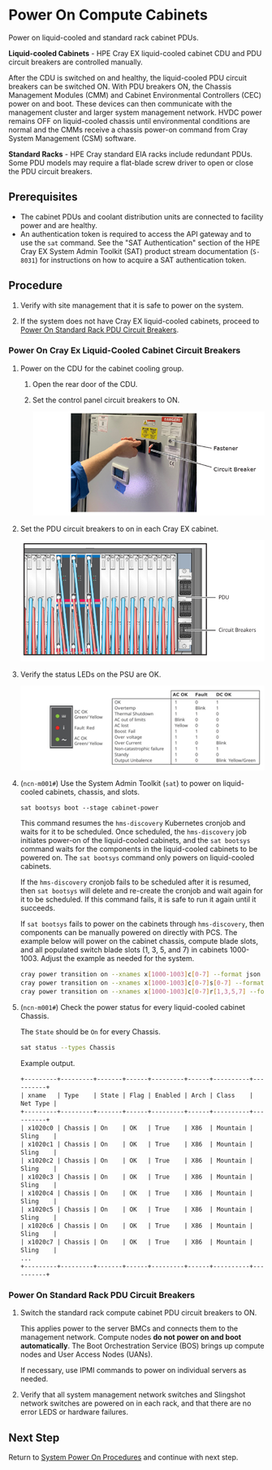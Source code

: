 # Power On Compute Cabinets

Power on liquid-cooled and standard rack cabinet PDUs.

**Liquid-cooled Cabinets** - HPE Cray EX liquid-cooled cabinet CDU and PDU circuit breakers are controlled manually.

After the CDU is switched on and healthy, the liquid-cooled PDU circuit breakers can be switched ON. With PDU breakers ON, the Chassis Management Modules \(CMM\) and Cabinet Environmental Controllers \(CEC\) power on and boot.
These devices can then communicate with the management cluster and larger system management network. HVDC power remains OFF on liquid-cooled chassis until environmental conditions are normal and the CMMs receive a chassis
power-on command from Cray System Management \(CSM\) software.

**Standard Racks** - HPE Cray standard EIA racks include redundant PDUs. Some PDU models may require a flat-blade screw driver to open or close the PDU circuit breakers.

## Prerequisites

* The cabinet PDUs and coolant distribution units are connected to facility power and are healthy.
* An authentication token is required to access the API gateway and to use the `sat` command. See
  the "SAT Authentication" section of the HPE Cray EX System Admin Toolkit (SAT) product stream documentation (`S-8031`) for
  instructions on how to acquire a SAT authentication token.

## Procedure

1. Verify with site management that it is safe to power on the system.

1. If the system does not have Cray EX liquid-cooled cabinets, proceed to [Power On Standard Rack PDU Circuit Breakers](#power-on-standard-rack-pdu-circuit-breakers).

### Power On Cray Ex Liquid-Cooled Cabinet Circuit Breakers

1. Power on the CDU for the cabinet cooling group.

   1. Open the rear door of the CDU.

   1. Set the control panel circuit breakers to ON.

      ![CDU Circuit Breakers](../../img/operations/CDU_Circuit_Breakers.png)

1. Set the PDU circuit breakers to on in each Cray EX cabinet.

   ![Liquid-cooled Cabinet PDU](../../img/operations/Liquid_Cooled_Cabinet_PDU.svg)

1. Verify the status LEDs on the PSU are OK.

   ![PSU Status LEDs](../../img/operations/PSU_Status.svg)

1. (`ncn-m001#`) Use the System Admin Toolkit \(`sat`\) to power on liquid-cooled cabinets, chassis, and slots.

   ```console
   sat bootsys boot --stage cabinet-power
   ```

   This command resumes the `hms-discovery` Kubernetes cronjob and waits for it to be scheduled.
   Once scheduled, the `hms-discovery` job initiates power-on of the liquid-cooled cabinets, and the
   `sat bootsys` command waits for the components in the liquid-cooled cabinets to be powered on.
   The `sat bootsys` command only powers on liquid-cooled cabinets.

   If the `hms-discovery` cronjob fails to be scheduled after it is resumed, then `sat bootsys` will
   delete and re-create the cronjob and wait again for it to be scheduled. If this command fails, it is safe to run it again until it succeeds.

   If `sat bootsys` fails to power on the cabinets through `hms-discovery`, then components can be
   manually powered on directly with PCS. The example below will power on the cabinet chassis,
   compute blade slots, and all populated switch blade slots (1, 3, 5, and 7) in cabinets 1000-1003.
   Adjust the example as needed for the system.

   ```bash
   cray power transition on --xnames x[1000-1003]c[0-7] --format json
   cray power transition on --xnames x[1000-1003]c[0-7]s[0-7] --format json
   cray power transition on --xnames x[1000-1003]c[0-7]r[1,3,5,7] --format json
   ```

1. (`ncn-m001#`) Check the power status for every liquid-cooled cabinet Chassis.

   The `State` should be `On` for every Chassis.

   ```bash
   sat status --types Chassis
   ```

   Example output.

   ```text
   +---------+---------+-------+------+---------+------+----------+----------+
   | xname   | Type    | State | Flag | Enabled | Arch | Class    | Net Type |
   +---------+---------+-------+------+---------+------+----------+----------+
   | x1020c0 | Chassis | On    | OK   | True    | X86  | Mountain | Sling    |
   | x1020c1 | Chassis | On    | OK   | True    | X86  | Mountain | Sling    |
   | x1020c2 | Chassis | On    | OK   | True    | X86  | Mountain | Sling    |
   | x1020c3 | Chassis | On    | OK   | True    | X86  | Mountain | Sling    |
   | x1020c4 | Chassis | On    | OK   | True    | X86  | Mountain | Sling    |
   | x1020c5 | Chassis | On    | OK   | True    | X86  | Mountain | Sling    |
   | x1020c6 | Chassis | On    | OK   | True    | X86  | Mountain | Sling    |
   | x1020c7 | Chassis | On    | OK   | True    | X86  | Mountain | Sling    |
   ...
   +---------+---------+-------+------+---------+------+----------+----------+
   ```

### Power On Standard Rack PDU Circuit Breakers

1. Switch the standard rack compute cabinet PDU circuit breakers to ON.

   This applies power to the server BMCs and connects them to the management network. Compute nodes
   **do not power on and boot automatically**. The Boot Orchestration Service \(BOS\) brings up compute nodes and User Access Nodes \(UANs\).

   If necessary, use IPMI commands to power on individual servers as needed.

1. Verify that all system management network switches and Slingshot network switches are powered on in each rack, and that
   there are no error LEDS or hardware failures.

## Next Step

Return to [System Power On Procedures](System_Power_On_Procedures.md) and continue with next step.
